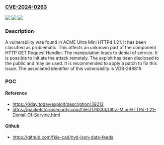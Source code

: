 ### [CVE-2024-0263](https://cve.mitre.org/cgi-bin/cvename.cgi?name=CVE-2024-0263)
![](https://img.shields.io/static/v1?label=Product&message=Ultra%20Mini%20HTTPd&color=blue)
![](https://img.shields.io/static/v1?label=Version&message=%3D%201.21%20&color=brighgreen)
![](https://img.shields.io/static/v1?label=Vulnerability&message=CWE-404%20Denial%20of%20Service&color=brighgreen)

### Description

A vulnerability was found in ACME Ultra Mini HTTPd 1.21. It has been classified as problematic. This affects an unknown part of the component HTTP GET Request Handler. The manipulation leads to denial of service. It is possible to initiate the attack remotely. The exploit has been disclosed to the public and may be used. It is recommended to apply a patch to fix this issue. The associated identifier of this vulnerability is VDB-249819.

### POC

#### Reference
- https://0day.today/exploit/description/39212
- https://packetstormsecurity.com/files/176333/Ultra-Mini-HTTPd-1.21-Denial-Of-Service.html

#### Github
- https://github.com/fkie-cad/nvd-json-data-feeds

